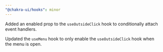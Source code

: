 ```yaml
---
"@chakra-ui/hooks": minor
---
```


Added an enabled prop to the `useOutsideClick` hook to conditionally attach
event handlers.

Updated the `useMenu` hook to only enable the `useOutsideClick` hook when the
menu is open.
